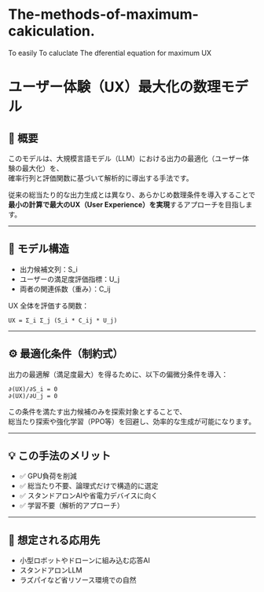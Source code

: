 # The-methods-of-maximum-cakiculation.
To easily To caluclate The dferential equation for maximum UX

# ユーザー体験（UX）最大化の数理モデル

## 🚀 概要
このモデルは、大規模言語モデル（LLM）における出力の最適化（ユーザー体験の最大化）を、  
確率行列と評価関数に基づいて解析的に導出する手法です。

従来の総当たり的な出力生成とは異なり、あらかじめ数理条件を導入することで  
**最小の計算で最大のUX（User Experience）を実現**するアプローチを目指します。

---

## 📐 モデル構造

- 出力候補文列：S_i  
- ユーザーの満足度評価指標：U_j  
- 両者の関連係数（重み）：C_ij

UX 全体を評価する関数：

``UX = Σ_i Σ_j (S_i * C_ij * U_j)``

---

## ⚙️ 最適化条件（制約式）

出力の最適解（満足度最大）を得るために、以下の偏微分条件を導入：

``∂(UX)/∂S_i = 0``  
``∂(UX)/∂U_j = 0``

この条件を満たす出力候補のみを探索対象とすることで、  
総当たり探索や強化学習（PPO等）を回避し、効率的な生成が可能になります。

---

## 💡 この手法のメリット

- ✅ GPU負荷を削減  
- ✅ 総当たり不要、論理式だけで構造的に選定  
- ✅ スタンドアロンAIや省電力デバイスに向く  
- ✅ 学習不要（解析的アプローチ）

---

## 📎 想定される応用先

- 小型ロボットやドローンに組み込む応答AI  
- スタンドアロンLLM  
- ラズパイなど省リソース環境での自然
